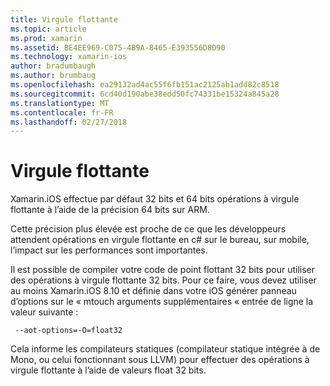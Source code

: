 ```yaml
---
title: Virgule flottante
ms.topic: article
ms.prod: xamarin
ms.assetid: BE4EE969-C075-4B9A-8465-E393556D8D90
ms.technology: xamarin-ios
author: bradumbaugh
ms.author: brumbaug
ms.openlocfilehash: ea29132ad4ac55f6fb151ac2125ab1add82c8518
ms.sourcegitcommit: 6cd40d190abe38edd50fc74331be15324a845a28
ms.translationtype: MT
ms.contentlocale: fr-FR
ms.lasthandoff: 02/27/2018
---
```

# <a name="floating-point"></a>Virgule flottante

Xamarin.iOS effectue par défaut 32 bits et 64 bits opérations à virgule flottante à l’aide de la précision 64 bits sur ARM.  

Cette précision plus élevée est proche de ce que les développeurs attendent opérations en virgule flottante en c# sur le bureau, sur mobile, l’impact sur les performances sont importantes.

Il est possible de compiler votre code de point flottant 32 bits pour utiliser des opérations à virgule flottante 32 bits.  Pour ce faire, vous devez utiliser au moins Xamarin.iOS 8.10 et définie dans votre iOS générer panneau d’options sur le « mtouch arguments supplémentaires « entrée de ligne la valeur suivante :

     --aot-options=-O=float32

Cela informe les compilateurs statiques (compilateur statique intégrée à de Mono, ou celui fonctionnant sous LLVM) pour effectuer des opérations à virgule flottante à l’aide de valeurs float 32 bits.
